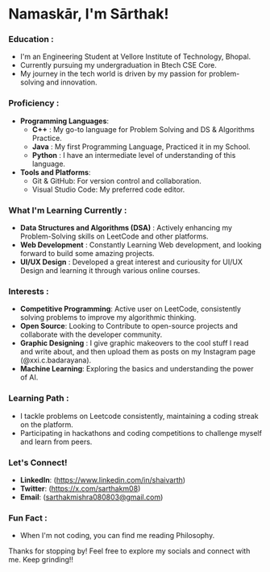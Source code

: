 # Namaskār, I'm Sārthak!  

### Education :
- I'm an Engineering Student at Vellore Institute of Technology, Bhopal.
- Currently pursuing my undergraduation in Btech CSE Core. 
- My journey in the tech world is driven by my passion for problem-solving and innovation.

### Proficiency : 
- **Programming Languages**: 
  - **C++** : My go-to language for Problem Solving and DS & Algorithms Practice.
  - **Java** : My first Programming Language, Practiced it in my School.
  - **Python** : I have an intermediate level of understanding of this language.
- **Tools and Platforms**:
  - Git & GitHub: For version control and collaboration.
  - Visual Studio Code: My preferred code editor.

### What I'm Learning Currently :
- **Data Structures and Algorithms (DSA)** : Actively enhancing my Problem-Solving skills on LeetCode and other platforms.
- **Web Development** : Constantly Learning Web development, and looking forward to build some amazing projects.
- **UI/UX Design** : Developed a great interest and curiousity for UI/UX Design and learning it through various online courses.

### Interests :
- **Competitive Programming**: Active user on LeetCode, consistently solving problems to improve my algorithmic thinking.
- **Open Source**: Looking to Contribute to open-source projects and collaborate with the developer community.
- **Graphic Designing** : I give graphic makeovers to the cool stuff I read and write about, and then upload them as posts on my Instagram page (@xxi.c.badarayana).
- **Machine Learning**: Exploring the basics and understanding the power of AI.

### Learning Path : 
- I tackle problems on Leetcode consistently, maintaining a coding streak on the platform.
- Participating in hackathons and coding competitions to challenge myself and learn from peers.

### Let's Connect!
- **LinkedIn**: (https://www.linkedin.com/in/shaivarth)
- **Twitter**: (https://x.com/sarthakm08)
- **Email**: (sarthakmishra080803@gmail.com)

### Fun Fact :
- When I'm not coding, you can find me reading Philosophy.

Thanks for stopping by! Feel free to explore my socials and connect with me. Keep grinding!!





